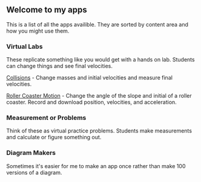 ## Welcome to my apps

This is a list of all the apps availible. They are sorted by content area and how you might use them. 

### Virtual Labs
These replicate something like you would get with a hands on lab. Students can change things and see final velocities. 

[Collisions](./collisions/) - Change masses and initial velocities and measure final velocities.

[Roller Coaster Motion](./rollercoastermotion/) - Change the angle of the slope and initial of a roller coaster. Record and download position, velocities, and acceleration.

### Measurement or Problems
Think of these as virtual practice problems. Students make measurements and calculate or figure something out. 

### Diagram Makers
Sometimes it's easier for me to make an app once rather than make 100 versions of a diagram.

